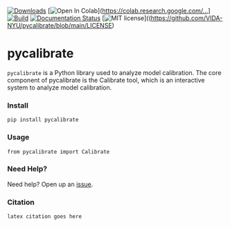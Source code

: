 [![Downloads](https://static.pepy.tech/personalized-badge/pycalibrate?period=total&units=international_system&left_color=grey&right_color=blue&left_text=Downloads)](https://pepy.tech/project/pycalibrate) [![Open In Colab](https://colab.research.google.com/assets/colab-badge.svg)](https://colab.research.google.com/...]
 [![Build](https://github.com/VIDA-NYU/pycalibrate/actions/workflows/build.yml/badge.svg)](https://github.com/VIDA-NYU/pycalibrate/actions/workflows/build.yml) [![Documentation Status](https://readthedocs.org/projects/pycalibrate/badge/?version=latest)](https://pycalibrate.readthedocs.io/en/latest/?badge=latest) [![MIT license](https://img.shields.io/badge/License-MIT-blue.svg)]((https://github.com/VIDA-NYU/pycalibrate/blob/main/LICENSE)

# pycalibrate
`pycalibrate` is a Python library used to analyze model calibration. The core component of pycalibrate is the Calibrate tool, which is an interactive system to analyze model calibration.

### Install
```
pip install pycalibrate
```

### Usage
```
from pycalibrate import Calibrate
```

### Need Help?
Need help? Open up an [issue](https://github.com/VIDA-NYU/pycalibrate/issues).

### Citation

```
latex citation goes here
```
